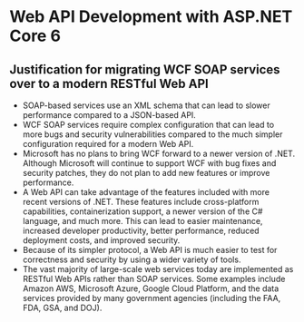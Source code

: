 # Web API Development with ASP.NET Core 6

## Justification for migrating WCF SOAP services over to a modern RESTful Web API

- SOAP-based services use an XML schema that can lead to slower performance compared to a JSON-based API.
- WCF SOAP services require complex configuration that can lead to more bugs and security vulnerabilities compared to the much simpler configuration required for a modern Web API.
- Microsoft has no plans to bring WCF forward to a newer version of .NET. Although Microsoft will continue to support WCF with bug fixes and security patches, they do not plan to add new features or improve performance.
- A Web API can take advantage of the features included with more recent versions of .NET. These features include cross-platform capabilities, containerization support, a newer version of the C# language, and much more. This can lead to easier maintenance, increased developer productivity, better performance, reduced deployment costs, and improved security.
- Because of its simpler protocol, a Web API is much easier to test for correctness and security by using a wider variety of tools.
- The vast majority of large-scale web services today are implemented as RESTful Web APIs rather than SOAP services. Some examples include Amazon AWS, Microsoft Azure, Google Cloud Platform, and the data services provided by many government agencies (including the FAA, FDA, GSA, and DOJ).      
